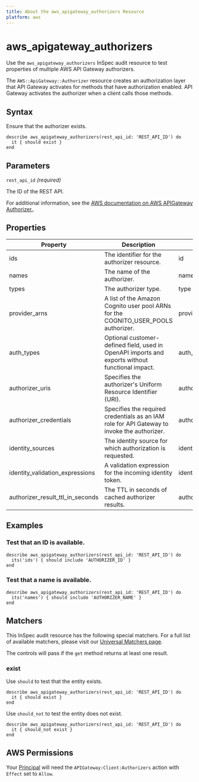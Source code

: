 ```yaml
---
title: About the aws_apigateway_authorizers Resource
platform: aws
---
```


# aws_apigateway_authorizers

Use the `aws_apigateway_authorizers` InSpec audit resource to test properties of multiple AWS API Gateway authorizers.

The `AWS::ApiGateway::Authorizer` resource creates an authorization layer that API Gateway activates for methods that have authorization enabled. API Gateway activates the authorizer when a client calls those methods.

## Syntax

Ensure that the authorizer exists.

    describe aws_apigateway_authorizers(rest_api_id: 'REST_API_ID') do
      it { should exist }
    end

## Parameters

`rest_api_id` _(required)_

The ID of the REST API.

For additional information, see the [AWS documentation on AWS APIGateway Authorizer.](https://docs.aws.amazon.com/AWSCloudFormation/latest/UserGuide/aws-resource-apigateway-authorizer.html).

## Properties

| Property | Description | Field |
| --- | --- | --- |
| ids | The identifier for the authorizer resource. | id |
| names | The name of the authorizer. | name |
| types | The authorizer type. | type |
| provider_arns | A list of the Amazon Cognito user pool ARNs for the COGNITO_USER_POOLS authorizer. | provider_arns |
| auth_types | Optional customer-defined field, used in OpenAPI imports and exports without functional impact. | auth_type |
| authorizer_uris | Specifies the authorizer's Uniform Resource Identifier (URI). | authorizer_uri |
| authorizer_credentials | Specifies the required credentials as an IAM role for API Gateway to invoke the authorizer. | authorizer_credentials |
| identity_sources | The identity source for which authorization is requested. | identity_source |
| identity_validation_expressions | A validation expression for the incoming identity token. | identity_validation_expression |
| authorizer_result_ttl_in_seconds | The TTL in seconds of cached authorizer results. | authorizer_result_ttl_in_seconds |

## Examples

### Test that an ID is available.

    describe aws_apigateway_authorizers(rest_api_id: 'REST_API_ID') do
      its('ids') { should include 'AUTHORIZER_ID' }
    end

### Test that a name is available.

    describe aws_apigateway_authorizers(rest_api_id: 'REST_API_ID') do
      its('names') { should include 'AUTHORIZER_NAME' }
    end

## Matchers

This InSpec audit resource has the following special matchers. For a full list of available matchers, please visit our [Universal Matchers page](https://www.inspec.io/docs/reference/matchers/).

The controls will pass if the `get` method returns at least one result.

### exist

Use `should` to test that the entity exists.

    describe aws_apigateway_authorizers(rest_api_id: 'REST_API_ID') do
      it { should exist }
    end

Use `should_not` to test the entity does not exist.

    describe aws_apigateway_authorizers(rest_api_id: 'REST_API_ID') do
      it { should_not exist }
    end

## AWS Permissions

Your [Principal](https://docs.aws.amazon.com/IAM/latest/UserGuide/intro-structure.html#intro-structure-principal) will need the `APIGateway:Client:Authorizers` action with `Effect` set to `Allow`.
